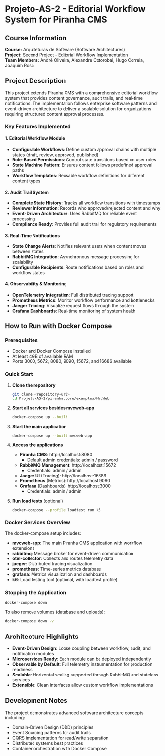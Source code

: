 # Projeto-AS-2 - Editorial Workflow System for Piranha CMS

## Course Information
**Course:** Arquiteturas de Software (Software Architectures)  
**Project:** Second Project - Editorial Workflow Implementation  
**Team Members:** André Oliveira, Alexandre Cotorobai, Hugo Correia, Joaquim Rosa

## Project Description

This project extends Piranha CMS with a comprehensive editorial workflow system that provides content governance, audit trails, and real-time notifications. The implementation follows enterprise software patterns and event-driven architecture to deliver a scalable solution for organizations requiring structured content approval processes.

### Key Features Implemented

#### 1. **Editorial Workflow Module**
- **Configurable Workflows**: Define custom approval chains with multiple states (draft, review, approved, published)
- **Role-Based Permissions**: Control state transitions based on user roles
- **State Machine Pattern**: Ensures content follows predefined approval paths
- **Workflow Templates**: Reusable workflow definitions for different content types

#### 2. **Audit Trail System**
- **Complete State History**: Tracks all workflow transitions with timestamps
- **Reviewer Information**: Records who approved/rejected content and why
- **Event-Driven Architecture**: Uses RabbitMQ for reliable event processing
- **Compliance Ready**: Provides full audit trail for regulatory requirements

#### 3. **Real-Time Notifications**
- **State Change Alerts**: Notifies relevant users when content moves between states
- **RabbitMQ Integration**: Asynchronous message processing for scalability
- **Configurable Recipients**: Route notifications based on roles and workflow states

#### 4. **Observability & Monitoring**
- **OpenTelemetry Integration**: Full distributed tracing support
- **Prometheus Metrics**: Monitor workflow performance and bottlenecks
- **Jaeger Tracing**: Visualize request flows through the system
- **Grafana Dashboards**: Real-time monitoring of system health

## How to Run with Docker Compose

### Prerequisites
- Docker and Docker Compose installed
- At least 4GB of available RAM
- Ports 3000, 5672, 8080, 9090, 15672, and 16686 available

### Quick Start

1. **Clone the repository**
   ```bash
   git clone <repository-url>
   cd Projeto-AS-2/piranha.core/examples/MvcWeb
   ```

2. **Start all services besides mvcweb-app**
   ```bash
   docker-compose up --build
   ```
3. **Start the main application**
   ```bash
   docker-compose up --build mvcweb-app
   ```

4. **Access the applications**
   - **Piranha CMS**: http://localhost:8080
     - Default admin credentials: admin / password
   - **RabbitMQ Management**: http://localhost:15672
     - Credentials: admin / admin
   - **Jaeger UI** (Tracing): http://localhost:16686
   - **Prometheus** (Metrics): http://localhost:9090
   - **Grafana** (Dashboards): http://localhost:3000
     - Credentials: admin / admin

5. **Run load tests** (optional)
   ```bash
   docker-compose --profile loadtest run k6
   ```

### Docker Services Overview

The docker-compose setup includes:
- **mvcweb-app**: The main Piranha CMS application with workflow extensions
- **rabbitmq**: Message broker for event-driven communication
- **otel-collector**: Collects and routes telemetry data
- **jaeger**: Distributed tracing visualization
- **prometheus**: Time-series metrics database
- **grafana**: Metrics visualization and dashboards
- **k6**: Load testing tool (optional, with loadtest profile)

### Stopping the Application

```bash
docker-compose down
```

To also remove volumes (database and uploads):
```bash
docker-compose down -v
```

## Architecture Highlights

- **Event-Driven Design**: Loose coupling between workflow, audit, and notification modules
- **Microservices Ready**: Each module can be deployed independently
- **Observable by Default**: Full telemetry instrumentation for production readiness
- **Scalable**: Horizontal scaling supported through RabbitMQ and stateless services
- **Extensible**: Clean interfaces allow custom workflow implementations

## Development Notes

The project demonstrates advanced software architecture concepts including:
- Domain-Driven Design (DDD) principles
- Event Sourcing patterns for audit trails
- CQRS implementation for read/write separation
- Distributed systems best practices
- Container orchestration with Docker Compose
